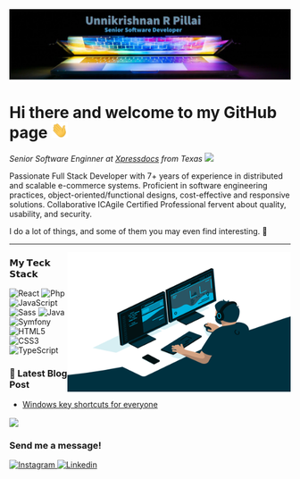 <img src="/banner3.png" alt="banner" />

<h1> Hi there and welcome to my GitHub page <img  src="https://raw.githubusercontent.com/ABSphreak/ABSphreak/master/gifs/Hi.gif" width="30px"></h1>

<p><em>Senior Software Enginner at <a href="https://www.xpressdocs.com/">Xpressdocs</a> from Texas <img src="https://media.giphy.com/media/WUlplcMpOCEmTGBtBW/giphy.gif" width="30"></em></p>

<p>Passionate Full Stack Developer with 7+ years of experience in distributed and scalable e-commerce systems. Proficient in software engineering practices, object-oriented/functional designs, cost-effective and responsive solutions. Collaborative ICAgile Certified Professional fervent about quality, usability, and security.</p>

I do a lot of things, and some of them you may even find interesting. 🤞

---

  <img align="right" alt="GIF" src="https://github.com/404FoundU/404FoundU/blob/main/code.gif?raw=true" width="400" height="250" />


### 𝗠𝘆 𝗧𝗲𝗰𝗸 𝗦𝘁𝗮𝗰𝗸

<p>
  <img alt="React" src="https://img.shields.io/badge/React-61DAFB?logo=react&logoColor=white&style=for-the-badge" />
  <img alt="Php" src="https://img.shields.io/badge/Php-777BB4?logo=php&logoColor=white&style=for-the-badge" />
  <img alt="JavaScript" src="https://img.shields.io/badge/JavaScript-F7DF1E?logo=javascript&logoColor=white&style=for-the-badge" />
  <img alt="Sass" src="https://img.shields.io/badge/Sass-CC6699?logo=sass&logoColor=white&style=for-the-badge" />
  <img alt="Java" src="https://img.shields.io/badge/Java-007396?logo=java&logoColor=white&style=for-the-badge" />
  <img alt="Symfony" src="https://img.shields.io/badge/Symfony-000000?logo=symfony&logoColor=white&style=for-the-badge" />
  <img alt="HTML5" src="https://img.shields.io/badge/-HTML5-%23E44D27?style=flat-square&logo=html5&logoColor=ffffff" />
  <img alt="CSS3" src="https://img.shields.io/badge/-CSS3-%231572B6?style=flat-square&logo=css3" />
  <img alt="TypeScript" src="https://img.shields.io/badge/-TypeScript-007ACC?style=flat-square&logo=typescript&logoColor=white" />
  
  

  
</p>


### 📝 Latest Blog Post

<!-- BLOG-POST-LIST:START -->
- [Windows key shortcuts for everyone](https://dev.to/404foundu/10-windows-key-shortcuts-for-everyone-15g9)
<!-- BLOG-POST-LIST:END -->


<img align="center" src="https://github-readme-stats.vercel.app/api?username=404FoundU&count_private=true&title_color=FD9047&icon_color=FD9047&text_color=0C2233&custom_title=Unnikrishnan's+GitHub+Stats&show_icons=true" />

### Send me a message!

<p>
  
  <a href="https://www.instagram.com/xpell_art/">
    <img alt="Instagram" src="https://img.shields.io/badge/Instagram-E4405F?logo=instagram&logoColor=white&style=for-the-badge" />
  </a>
  <a href="https://www.linkedin.com/in/unnikrishnanrpillai/">
    <img alt="Linkedin" src="https://img.shields.io/badge/linkedin-0077B5?logo=linkedin&logoColor=white&style=for-the-badge" />
  </a>
</p>
